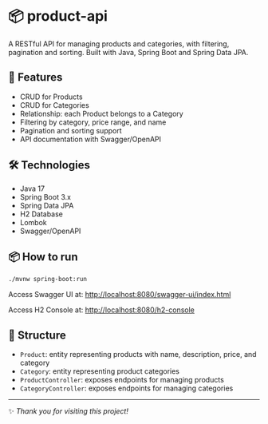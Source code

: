 # 📦 product-api

A RESTful API for managing products and categories, with filtering, pagination and sorting. Built with Java, Spring Boot and Spring Data JPA.

## 🚀 Features

* CRUD for Products
* CRUD for Categories
* Relationship: each Product belongs to a Category
* Filtering by category, price range, and name
* Pagination and sorting support
* API documentation with Swagger/OpenAPI

## 🛠️ Technologies

* Java 17
* Spring Boot 3.x
* Spring Data JPA
* H2 Database
* Lombok
* Swagger/OpenAPI

## 📦 How to run

```bash
./mvnw spring-boot:run
```

Access Swagger UI at: [http://localhost:8080/swagger-ui/index.html](http://localhost:8080/swagger-ui/index.html)

Access H2 Console at: [http://localhost:8080/h2-console](http://localhost:8080/h2-console)

## 📂 Structure

* `Product`: entity representing products with name, description, price, and category
* `Category`: entity representing product categories
* `ProductController`: exposes endpoints for managing products
* `CategoryController`: exposes endpoints for managing categories

---

✨ *Thank you for visiting this project!*
